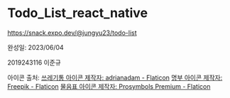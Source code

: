 # Todo_List_react_native
https://snack.expo.dev/@jungyu23/todo-list

완성일: 2023/06/04

2019243116 이준규

아이콘 출처:
<a href="https://www.flaticon.com/kr/free-icons/" title="쓰레기통 아이콘">쓰레기통 아이콘  제작자: adrianadam - Flaticon</a>
<a href="https://www.flaticon.com/kr/free-icons/" title="명부 아이콘">명부 아이콘  제작자: Freepik - Flaticon</a>
<a href="https://www.flaticon.com/kr/free-icons/" title="물음표 아이콘">물음표 아이콘  제작자: Prosymbols Premium - Flaticon</a>
